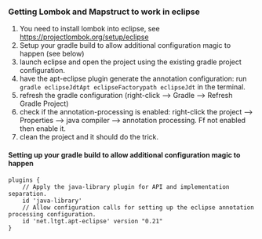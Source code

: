 ### Getting Lombok and Mapstruct to work in eclipse

1. You need to install lombok into eclipse, see https://projectlombok.org/setup/eclipse
2. Setup your gradle build to allow additional configuration magic to happen (see below)
3. launch eclipse and open the project using the existing gradle project configuration.
4. have the apt-eclipse plugin generate the annotation configuration: run `gradle eclipseJdtApt eclipseFactorypath eclipseJdt` in the terminal.
5. refresh the gradle configuration (right-click --> Gradle --> Refresh Gradle Project)
6. check if the annotation-processing is enabled: right-click the project --> Properties --> java compiler --> annotation processing. Ff not enabled then enable it.
7. clean the project and it should do the trick.

#### Setting up your gradle build to allow additional configuration magic to happen
```
plugins {
    // Apply the java-library plugin for API and implementation separation.
    id 'java-library'
    // Allow configuration calls for setting up the eclipse annotation processing configuration.
    id 'net.ltgt.apt-eclipse' version "0.21"
}
```
